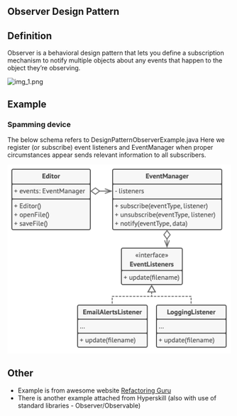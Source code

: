 ## Observer Design Pattern

## Definition

Observer is a behavioral design pattern that lets you define a subscription mechanism to notify multiple objects about any events that happen to the object they’re observing.

![img_1.png](img_1.png)

## Example
### Spamming device

The below schema refers to DesignPatternObserverExample.java
Here we register (or subscribe) event listeners and EventManager when proper circumstances appear sends relevant information to all subscribers.

![img.png](img.png)

## Other

- Example is from awesome website [Refactoring Guru](https://refactoring.guru)
- There is another example attached from Hyperskill (also with use of standard libraries - Observer/Observable)

